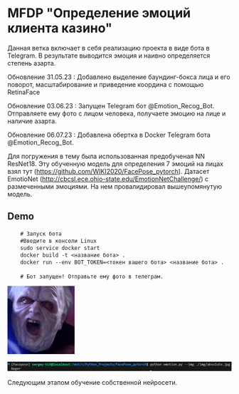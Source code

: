 # MFDP "Определение эмоций клиента казино"

Данная ветка включает в себя реализацию проекта в виде бота в Telegram. В результате выводится эмоция и наивно определяется степень азарта.
 
Обновление 31.05.23 : Добавлено выделение баундинг-бокса лица и его поворот, масштабирование и приведение координа с помощью RetinaFace

Обновление 03.06.23 : Запущен Telegram бот @Emotion_Recog_Bot. Отправляете ему фото с лицом человека, получаете эмоцию на лице и наличие азарта.

Обновление 06.07.23 : Добавлена обертка в Docker Telegram бота @Emotion_Recog_Bot.

Для погружения в тему была использованная предобученая NN ResNet18. 
Эту обученную модель для определения 7 эмоций на лицах взял тут (https://github.com/WIKI2020/FacePose_pytorch). 
Датасет EmotioNet (http://cbcsl.ece.ohio-state.edu/EmotionNetChallenge/) с размеченными эмоциями. На нем провалидировал вышеупомянутую модель.

## Demo
```
    # Запуск бота
    #Введите в консоли Linux
    sudo service docker start
    docker build -t <название бота> .
    docker run --env BOT_TOKEN=<токен вашего бота> <название бота> .

    # Бот запущен! Отправьте ему фото в телеграм.
```   

<img src="https://github.com/Sergey-Kit/MFDP_Emotion_Recognition/blob/main/img/absolute.jpg" width=30% height=30%>

![image](https://github.com/Sergey-Kit/MFDP_Emotion_Recognition/blob/main/img/power.jpg)


Следующим этапом обучение собственной нейросети.

